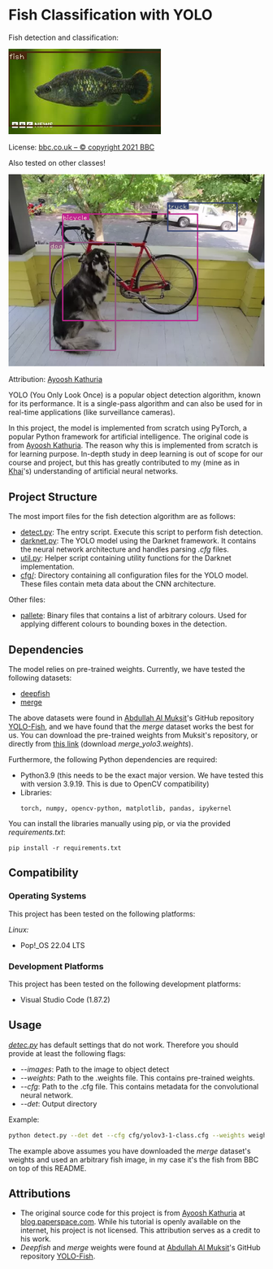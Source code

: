 # Fish Classification with YOLO

Fish detection and classification:

![fish](./img/det_bbc_undestinct.png)

License: [bbc.co.uk – © copyright 2021 BBC](https://www.bbc.com/news/science-environment-59760356)

Also tested on other classes!

![classified dog](./img/det_dog-cycle-car.png)

Attribution: [Ayoosh Kathuria](https://github.com/ayooshkathuria/YOLO_v3_tutorial_from_scratch?ref=blog.paperspace.com)

YOLO (You Only Look Once) is a popular object detection algorithm, known for
its performance. It is a single-pass algorithm and can also be used for
in real-time applications (like surveillance cameras).

In this project, the model is implemented from scratch using PyTorch, a popular
Python framework for artificial intelligence. The original code is from
[Ayoosh Kathuria](https://github.com/ayooshkathuria/YOLO_v3_tutorial_from_scratch?ref=blog.paperspace.com).
The reason why this is implemented from scratch is for learning purpose. In-depth
study in deep learning is out of scope for our course and project, but this has
greatly contributed to my (mine as in [Khai](https://github.com/asiangoldfish)'s)
understanding of artificial neural networks.

## Project Structure
The most import files for the fish detection algorithm are as follows:
- [detect.py](./detect.py): The entry script. Execute this script to perform
  fish detection.
- [darknet.py](./darknet.py): The YOLO model using the Darknet framework. It
  contains the neural network architecture and handles parsing *.cfg* files.
- [util.py](./util.py): Helper script containing utility functions for the
  Darknet implementation.
- [cfg/](./cfg/): Directory containing all configuration files for the YOLO
  model. These files contain meta data about the CNN architecture.

Other files:
- [pallete](./pallete): Binary files that contains a list of arbitrary colours.
  Used for applying different colours to bounding boxes in the detection.

## Dependencies
The model relies on pre-trained weights. Currently, we have tested the following
datasets:
- [deepfish](https://drive.google.com/file/d/1iHPFbqo-B2iVytusHic9s8VuMlLIMu5-/view)
- [merge](https://drive.google.com/file/d/1abQbj2JhvRNIDNug3FcBzqYYwUEOchfZ/view)

The above datasets were found in [Abdullah Al Muksit](https://github.com/tamim662)'s
GitHub repository [YOLO-Fish](https://github.com/tamim662/YOLO-Fish), and we
have found that the *merge* dataset works the best for us. You can download the
pre-trained weights from Muksit's repository, or directly from [this link](https://drive.google.com/drive/folders/1BmBdxwGCH3IS0kTeDxK2hT8vVvEtd_3o) (download *merge_yolo3.weights*).

Furthermore, the following Python dependencies are required:
- Python3.9 (this needs to be the exact major version. We have tested this with
  version 3.9.19. This is due to OpenCV compatibility)
- Libraries:
  ```
  torch, numpy, opencv-python, matplotlib, pandas, ipykernel
  ```

You can install the libraries manually using pip, or via the provided
*requirements.txt*:
```
pip install -r requirements.txt
```

## Compatibility
### Operating Systems
This project has been tested on the following platforms:

*Linux:*
- Pop!_OS 22.04 LTS

### Development Platforms
This project has been tested on the following development platforms:
- Visual Studio Code (1.87.2)

## Usage
[*detec.py*](./detect.py) has default settings that do not work. Therefore you
should provide at least the following flags:

- *--images*: Path to the image to object detect
- *--weights*: Path to the .weights file. This contains pre-trained weights.
- *--cfg*: Path to the .cfg file. This contains metadata for the convolutional
  neural network.
- *--det*: Output directory

Example:
```sh
python detect.py --det det --cfg cfg/yolov3-1-class.cfg --weights weights/merge_yolov3.weights --images fish_img/bbc_undestinct.png
```

The example above assumes you have downloaded the *merge* dataset's weights and used an arbitrary fish image, in my case it's the fish from BBC on top of
this README.


## Attributions
- The original source code for this project is from [Ayoosh Kathuria](https://blog.paperspace.com/author/ayoosh/)
at [blog.paperspace.com](https://blog.paperspace.com/how-to-implement-a-yolo-object-detector-in-pytorch/).
While his tutorial is openly available on the internet, his project is not
licensed. This attribution serves as a credit to his work.
- *Deepfish* and *merge* weights were found at [Abdullah Al Muksit](https://github.com/tamim662)'s
GitHub repository [YOLO-Fish](https://github.com/tamim662/YOLO-Fish).

